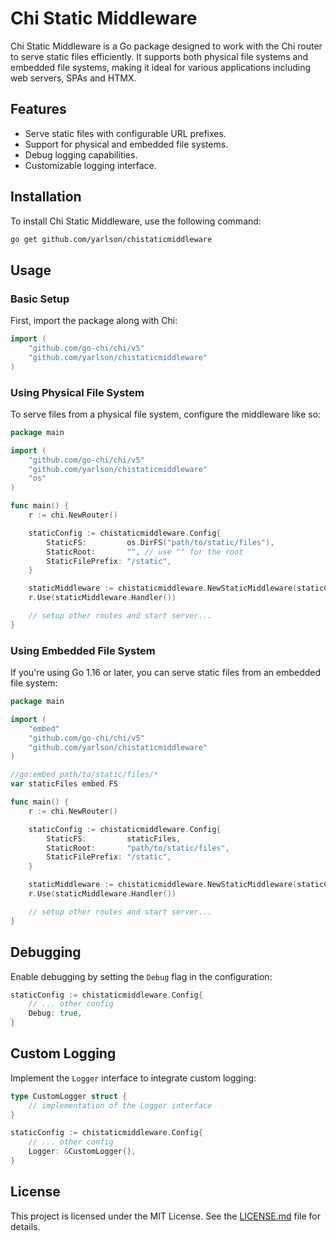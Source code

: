 # Chi Static Middleware

Chi Static Middleware is a Go package designed to work with the Chi router to serve static files efficiently. It supports both physical file systems and embedded file systems, making it ideal for various applications including web servers, SPAs and HTMX.

## Features

- Serve static files with configurable URL prefixes.
- Support for physical and embedded file systems.
- Debug logging capabilities.
- Customizable logging interface.

## Installation

To install Chi Static Middleware, use the following command:

```bash
go get github.com/yarlson/chistaticmiddleware
```

## Usage

### Basic Setup

First, import the package along with Chi:

```go
import (
    "github.com/go-chi/chi/v5"
    "github.com/yarlson/chistaticmiddleware"
)
```

### Using Physical File System

To serve files from a physical file system, configure the middleware like so:

```go
package main

import (
	"github.com/go-chi/chi/v5"
	"github.com/yarlson/chistaticmiddleware"
	"os"
)

func main() {
	r := chi.NewRouter()

	staticConfig := chistaticmiddleware.Config{
		StaticFS:         os.DirFS("path/to/static/files"),
		StaticRoot:       "", // use "" for the root
		StaticFilePrefix: "/static",
	}

	staticMiddleware := chistaticmiddleware.NewStaticMiddleware(staticConfig)
	r.Use(staticMiddleware.Handler())

	// setup other routes and start server...
}
```

### Using Embedded File System

If you're using Go 1.16 or later, you can serve static files from an embedded file system:

```go
package main

import (
	"embed"
	"github.com/go-chi/chi/v5"
	"github.com/yarlson/chistaticmiddleware"
)

//go:embed path/to/static/files/*
var staticFiles embed.FS

func main() {
	r := chi.NewRouter()

	staticConfig := chistaticmiddleware.Config{
		StaticFS:         staticFiles,
		StaticRoot:       "path/to/static/files",
		StaticFilePrefix: "/static",
	}

	staticMiddleware := chistaticmiddleware.NewStaticMiddleware(staticConfig)
	r.Use(staticMiddleware.Handler())

	// setup other routes and start server...
}
```

## Debugging

Enable debugging by setting the `Debug` flag in the configuration:

```go
staticConfig := chistaticmiddleware.Config{
    // ... other config
    Debug: true,
}
```

## Custom Logging

Implement the `Logger` interface to integrate custom logging:

```go
type CustomLogger struct {
    // implementation of the Logger interface
}

staticConfig := chistaticmiddleware.Config{
    // ... other config
    Logger: &CustomLogger{},
}
```

## License

This project is licensed under the MIT License. See the [LICENSE.md](LICENSE.md) file for details.
